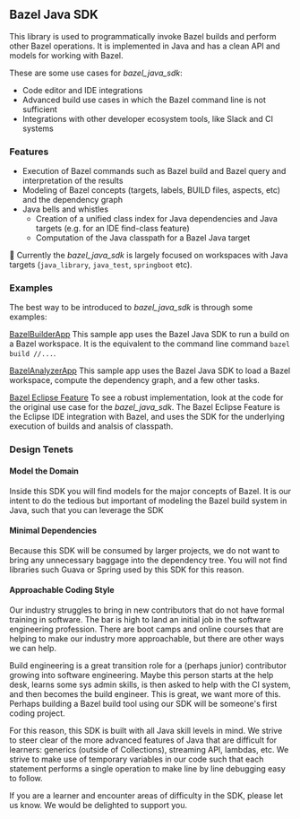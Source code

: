 ## Bazel Java SDK

This library is used to programmatically invoke Bazel builds and perform other Bazel operations.
It is implemented in Java and has a clean API and models for working with Bazel.

These are some use cases for *bazel_java_sdk*:
- Code editor and IDE integrations
- Advanced build use cases in which the Bazel command line is not sufficient
- Integrations with other developer ecosystem tools, like Slack and CI systems

### Features

- Execution of Bazel commands such as Bazel build and Bazel query and interpretation of the results
- Modeling of Bazel concepts (targets, labels, BUILD files, aspects, etc) and the dependency graph
- Java bells and whistles
  - Creation of a unified class index for Java dependencies and Java targets (e.g. for an IDE find-class feature)
  - Computation of the Java classpath for a Bazel Java target

:lemon: Currently the *bazel_java_sdk* is largely focused on workspaces with Java targets
  (```java_library```, ```java_test```, ```springboot``` etc).

### Examples

The best way to be introduced to  *bazel_java_sdk* is through some examples:

[BazelBuilderApp](examples/src/main/java/com/salesforce/bazel/app/builder/BazelBuilderApp.java)
This sample app uses the Bazel Java SDK to run a build on a Bazel workspace. It is the
  equivalent to the command line command ```bazel build //...```.

[BazelAnalyzerApp](examples/src/main/java/com/salesforce/bazel/app/analyzer/BazelAnalyzerApp.java)
This sample app uses the Bazel Java SDK to load a Bazel workspace, compute the
  dependency graph, and a few other tasks.

[Bazel Eclipse Feature](https://github.com/salesforce/bazel-eclipse)
To see a robust implementation, look at the code for the original use case for the  *bazel_java_sdk*.
The Bazel Eclipse Feature is the Eclipse IDE integration with Bazel, and uses the SDK for the
  underlying execution of builds and analsis of classpath.

### Design Tenets

#### Model the Domain

Inside this SDK you will find models for the major concepts of Bazel.
It is our intent to do the tedious but important of modeling the Bazel build system in Java, such that
  you can leverage the SDK

#### Minimal Dependencies

Because this SDK will be consumed by larger projects, we do not want to bring any unnecessary baggage into
  the dependency tree.
You will not find libraries such Guava or Spring used by this SDK for this reason.

#### Approachable Coding Style

Our industry struggles to bring in new contributors that do not have formal training in software.
The bar is high to land an initial job in the software engineering profession.
There are boot camps and online courses that are helping to make our industry more approachable, but
  there are other ways we can help.

Build engineering is a great transition role for a (perhaps junior) contributor growing into software engineering.
Maybe this person starts at the help desk, learns some sys admin skills, is then asked to help with the CI system,
  and then becomes the build engineer.
This is great, we want more of this.
Perhaps building a Bazel build tool using our SDK will be someone's first coding project.

For this reason, this SDK is built with all Java skill levels in mind.
We strive to steer clear of the more advanced features of Java that are difficult for learners:
  generics (outside of Collections), streaming API, lambdas, etc.
We strive to make use of temporary variables in our code such that each statement performs a single operation
  to make line by line debugging easy to follow.

If you are a learner and encounter areas of difficulty in the SDK, please let us know.
We would be delighted to support you.
